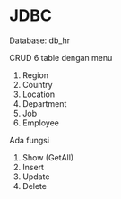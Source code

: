 # JDBC
Database: db_hr

CRUD 6 table dengan menu
1. Region
2. Country
3. Location
4. Department
5. Job
6. Employee

Ada fungsi
1. Show (GetAll)
2. Insert
3. Update
4. Delete
